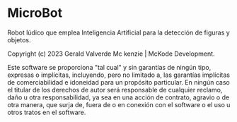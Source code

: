 # MicroBot
Robot lúdico que emplea Inteligencia Artificial para la detección de figuras y objetos.


Copyright (c) 2023 Gerald Valverde Mc kenzie | McKode Development.

Este software se proporciona "tal cual" y sin garantías de ningún tipo, expresas o implícitas, incluyendo, pero no limitado a, las garantías implícitas de comerciabilidad e idoneidad para un propósito particular. En ningún caso el titular de los derechos de autor será responsable de cualquier reclamo, daño u otra responsabilidad, ya sea en una acción de contrato, agravio o de otra manera, que surja de, fuera de o en conexión con el software o el uso u otros tratos en el software.
